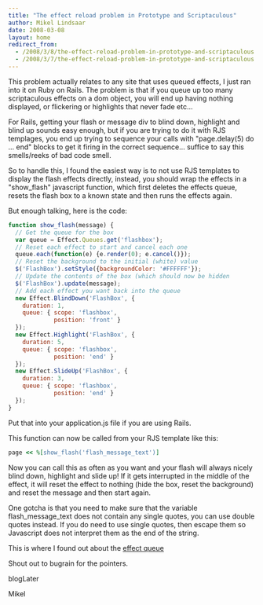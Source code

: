 ```yaml
---
title: "The effect reload problem in Prototype and Scriptaculous"
author: Mikel Lindsaar
date: 2008-03-08
layout: home
redirect_from:
  - /2008/3/8/the-effect-reload-problem-in-prototype-and-scriptaculous
  - /2008/3/7/the-effect-reload-problem-in-prototype-and-scriptaculous
---
```

This problem actually relates to any site that uses queued effects, I
just ran into it on Ruby on Rails. The problem is that if you queue up
too many scriptaculous effects on a dom object, you will end up having
nothing displayed, or flickering or highlights that never fade etc...

For Rails, getting your flash or message div to blind down, highlight
and blind up sounds easy enough, but if you are trying to do it with RJS
templages, you end up trying to sequence your calls with "page.delay(5)
do ... end" blocks to get it firing in the correct sequence... suffice
to say this smells/reeks of bad code smell.

So to handle this, I found the easiest way is to not use RJS templates
to display the flash effects directly, instead, you should wrap the
effects in a "show_flash" javascript function, which first deletes the
effects queue, resets the flash box to a known state and then runs the
effects again.

But enough talking, here is the code:

``` javascript
function show_flash(message) {
  // Get the queue for the box
  var queue = Effect.Queues.get('flashbox');
  // Reset each effect to start and cancel each one
  queue.each(function(e) {e.render(0); e.cancel()});
  // Reset the background to the initial (white) value
  $('FlashBox').setStyle({backgroundColor: '#FFFFFF'});
  // Update the contents of the box (which should now be hidden
  $('FlashBox').update(message);
  // Add each effect you want back into the queue
  new Effect.BlindDown('FlashBox', {
    duration: 1,
    queue: { scope: 'flashbox',
             position: 'front' }
  });
  new Effect.Highlight('FlashBox', {
    duration: 5,
    queue: { scope: 'flashbox',
             position: 'end' }
  });
  new Effect.SlideUp('FlashBox', {
    duration: 3,
    queue: { scope: 'flashbox',
             position: 'end' }
  });
}
```

Put that into your application.js file if you are using Rails.

This function can now be called from your RJS template like this:

``` ruby
page << %[show_flash('flash_message_text')]
```

Now you can call this as often as you want and your flash will always
nicely blind down, highlight and slide up! If it gets interrupted in the
middle of the effect, it will reset the effect to nothing (hide the box,
reset the background) and reset the message and then start again.

One gotcha is that you need to make sure that the variable
flash_message_text does not contain any single quotes, you can use
double quotes instead. If you do need to use single quotes, then escape
them so Javascript does not interpret them as the end of the string.

This is where I found out about the [effect
queue](http://wiki.script.aculo.us/scriptaculous/show/EffectQueues)

Shout out to bugrain for the pointers.

blogLater

Mikel
